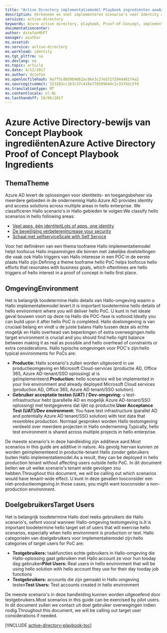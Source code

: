 ```yaml
---
title: "Active Directory implementatiemodel Playbook ingrediënten aaaAzure | Microsoft Docs"
description: Verkennen en snel implementeren scenario's voor Identity and Access Management
services: active-directory
keywords: Azure active directory, playbook, Proof-of-Concept, implementatiemodel
documentationcenter: 
author: dstefanMSFT
manager: asuthar
ms.assetid: 
ms.service: active-directory
ms.workload: identity
ms.tgt_pltfrm: na
ms.devlang: na
ms.topic: article
ms.date: 4/12/2017
ms.author: dstefan
ms.openlocfilehash: 0a7f5cd659b9d62ac86e3c27e5727294d481f4a2
ms.sourcegitcommit: 523283cc1b3c37c428e77850964dc1c33742c5f0
ms.translationtype: MT
ms.contentlocale: nl-NL
ms.lasthandoff: 10/06/2017
---
```

# <a name="azure-active-directory-proof-of-concept-playbook-ingredients"></a><span data-ttu-id="f774e-104">Azure Active Directory-bewijs van Concept Playbook ingrediënten</span><span class="sxs-lookup"><span data-stu-id="f774e-104">Azure Active Directory Proof of Concept Playbook Ingredients</span></span> 

## <a name="theme"></a><span data-ttu-id="f774e-105">Thema</span><span class="sxs-lookup"><span data-stu-id="f774e-105">Theme</span></span>
<span data-ttu-id="f774e-106">Azure AD levert de oplossingen voor identiteits- en toegangsbeheer via meerdere gebieden in de onderneming Hallo.</span><span class="sxs-lookup"><span data-stu-id="f774e-106">Azure AD provides identity and access solutions across multiple areas in hello enterprise.</span></span> <span data-ttu-id="f774e-107">We classificeren Hallo scenario's in Hallo gebieden te volgen:</span><span class="sxs-lookup"><span data-stu-id="f774e-107">We classify hello scenarios in hello following areas:</span></span> 

* [<span data-ttu-id="f774e-108">Veel apps, één identiteit</span><span class="sxs-lookup"><span data-stu-id="f774e-108">Lots of apps, one identity</span></span>](active-directory-playbook-implementation.md#theme---lots-of-apps-one-identity) 
* [<span data-ttu-id="f774e-109">De beveiliging verbeteren</span><span class="sxs-lookup"><span data-stu-id="f774e-109">Increase your security</span></span>](active-directory-playbook-implementation.md#theme---increase-your-security) 
* [<span data-ttu-id="f774e-110">Schaal met selfservice</span><span class="sxs-lookup"><span data-stu-id="f774e-110">Scale with Self Service</span></span>](active-directory-playbook-implementation.md#theme---scale-with-self-service) 

<span data-ttu-id="f774e-111">Voor het definiëren van een thema tooframe Hallo implementatiemodel helpt toofocus Hallo inspanningen die binnen met zakelijke doelstellingen die vaak ook Hallo triggers van Hallo interesse in een POC in de eerste plaats Hallo zijn.</span><span class="sxs-lookup"><span data-stu-id="f774e-111">Defining a theme tooframe hello PoC helps toofocus hello efforts that resonates with business goals, which oftentimes are hello triggers of hello interest in a proof of concept in hello first place.</span></span> 

## <a name="environment"></a><span data-ttu-id="f774e-112">Omgeving</span><span class="sxs-lookup"><span data-stu-id="f774e-112">Environment</span></span>

<span data-ttu-id="f774e-113">Het is belangrijk toodetermine Hallo details van Hallo-omgeving waarin u Hallo implementatiemodel levert.</span><span class="sxs-lookup"><span data-stu-id="f774e-113">It is important toodetermine hello details of hello environment where you will deliver hello PoC.</span></span> <span data-ttu-id="f774e-114">U kunt in het ideale geval bouwen voort op deze na Hallo die POC-fase is voltooid.</span><span class="sxs-lookup"><span data-stu-id="f774e-114">Ideally you can build upon it after hello PoC is completed.</span></span> <span data-ttu-id="f774e-115">Hallo doelomgeving is van cruciaal belang en vindt u de juiste balans Hallo tussen deze als echte mogelijk en Hallo overhead van beperkingen of extra overwegingen.</span><span class="sxs-lookup"><span data-stu-id="f774e-115">hello target environment is crucial and you should find hello right balance between making it as real as possible and hello overhead of constraints or extra considerations.</span></span> <span data-ttu-id="f774e-116">Hallo typische omgevingen voor POC's zijn:</span><span class="sxs-lookup"><span data-stu-id="f774e-116">hello typical environments for PoCs are:</span></span>
* <span data-ttu-id="f774e-117">**Productie:** Hallo scenario's zullen worden uitgevoerd in uw productieomgeving en Microsoft Cloud-services (productie AD, Office 365, Azure AD-tenant/SSO oplossing) al is geïmplementeerd.</span><span class="sxs-lookup"><span data-stu-id="f774e-117">**Production:** hello scenarios will be implemented in your live environment and already deployed Microsoft Cloud services (production AD, Office 365, Azure AD tenant/SSO solution).</span></span> 
* <span data-ttu-id="f774e-118">**Gebruiker acceptatie testen (UAT) / Dev-omgeving:** u test-infrastructuur hebt (parallelle AD en mogelijk Azure AD-tenant/SSO oplossing) met testgegevens dat lijkt op productie.</span><span class="sxs-lookup"><span data-stu-id="f774e-118">**User Acceptance Test (UAT)/Dev environment:** You have test infrastructure (parallel AD and potentially Azure AD tenant/SSO solution) with test data that resembles production.</span></span> <span data-ttu-id="f774e-119">Normaal gesproken worden Hallo testomgeving verdeeld over meerdere projecten in Hallo onderneming.</span><span class="sxs-lookup"><span data-stu-id="f774e-119">Typically, hello test environment is shared across multiple projects in hello enterprise.</span></span>

<span data-ttu-id="f774e-120">De meeste scenario's in deze handleiding zijn additieve aard.</span><span class="sxs-lookup"><span data-stu-id="f774e-120">Most scenarios in this guide are additive in nature.</span></span> <span data-ttu-id="f774e-121">Als gevolg hiervan kunnen ze worden geïmplementeerd in productie-tenant Hallo zonder gebruikers buiten Hallo implementatiemodel.</span><span class="sxs-lookup"><span data-stu-id="f774e-121">As a result, they can be deployed in hello production tenant without affecting users outside hello PoC.</span></span> <span data-ttu-id="f774e-122">In dit document bellen we uit welke scenario's tenant wide gevolgen zou hebben.</span><span class="sxs-lookup"><span data-stu-id="f774e-122">Throughout this document, we will be calling out which scenarios would have tenant-wide effect.</span></span> <span data-ttu-id="f774e-123">U kunt in deze gevallen tooconsider een niet-productieomgeving.</span><span class="sxs-lookup"><span data-stu-id="f774e-123">In those cases, you might want tooconsider a non-production environment.</span></span> 


## <a name="target-users"></a><span data-ttu-id="f774e-124">Doelgebruikers</span><span class="sxs-lookup"><span data-stu-id="f774e-124">Target Users</span></span>

<span data-ttu-id="f774e-125">Het is belangrijk toodetermine Hallo doel reeks gebruikers die Hallo scenario's, oefent vooral wanneer Hallo-omgeving testomgeving is.</span><span class="sxs-lookup"><span data-stu-id="f774e-125">It is important toodetermine hello target set of users that will exercise hello scenarios, especially when hello environment is production or test.</span></span> <span data-ttu-id="f774e-126">Hallo categorieën van doelgebruikers voor implementatiemodel zijn:</span><span class="sxs-lookup"><span data-stu-id="f774e-126">hello categories of target users for PoC are:</span></span>
* <span data-ttu-id="f774e-127">**Testgebruikers:** taakfuncties echte gebruikers in Hallo-omgeving die Hallo-oplossing gaat gebruiken met Hallo account ze voor hun tooday dag gebruiken</span><span class="sxs-lookup"><span data-stu-id="f774e-127">**Pilot Users:** Real users in hello environment that will be using hello solution with hello account they use for their day tooday job functions</span></span>
* <span data-ttu-id="f774e-128">**Testgebruikers:** accounts die zijn gemaakt in Hallo omgeving testen</span><span class="sxs-lookup"><span data-stu-id="f774e-128">**Test Users:** Test accounts created in hello environment</span></span> 

<span data-ttu-id="f774e-129">De meeste scenario's in deze handleiding kunnen worden uitgeoefend door testgebruikers.</span><span class="sxs-lookup"><span data-stu-id="f774e-129">Most scenarios in this guide can be exercised by pilot users.</span></span> <span data-ttu-id="f774e-130">In dit document zullen we contact uit doel gebruiker overwegingen indien nodig.</span><span class="sxs-lookup"><span data-stu-id="f774e-130">Throughout this document, we will be calling out target user considerations if needed.</span></span>


[!INCLUDE [active-directory-playbook-toc](../../includes/active-directory-playbook-steps.md)]